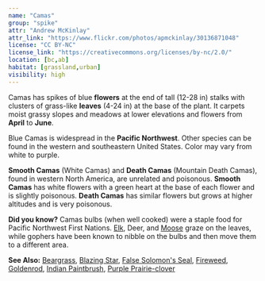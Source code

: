 ```yaml
---
name: "Camas"
group: "spike"
attr: "Andrew McKinlay"
attr_link: "https://www.flickr.com/photos/apmckinlay/30136871048"
license: "CC BY-NC"
license_link: "https://creativecommons.org/licenses/by-nc/2.0/"
location: [bc,ab]
habitat: [grassland,urban]
visibility: high
---
```

Camas has spikes of blue **flowers** at the end of tall (12-28 in) stalks with clusters of grass-like **leaves** (4-24 in) at the base of the plant. It carpets moist grassy slopes and meadows at lower elevations and flowers from **April** to **June**.

Blue Camas is widespread in the **Pacific Northwest**. Other species can be found in the western and southeastern United States. Color may vary from white to purple.

**Smooth Camas** (White Camas) and **Death Camas** (Mountain Death Camas), found in western North America, are unrelated and poisonous. **Smooth Camas** has white flowers with a green heart at the base of each flower and is slightly poisonous. **Death Camas** has similar flowers but grows at higher altitudes and is very poisonous.

**Did you know?** Camas bulbs (when well cooked) were a staple food for Pacific Northwest First Nations. [Elk](/animals/elk), Deer, and [Moose](/animals/moose) graze on the leaves, while gophers have been known to nibble on the bulbs and then move them to a different area.

<!-- generated, do not edit -->
**See Also:**
[Beargrass](/plants/beargras),
[Blazing Star](/plants/blazstar),
[False Solomon's Seal](/plants/falsesol),
[Fireweed](/plants/fireweed),
[Goldenrod](/plants/goldrod),
[Indian Paintbrush](/plants/indian),
[Purple Prairie-clover](/plants/pupclover)
